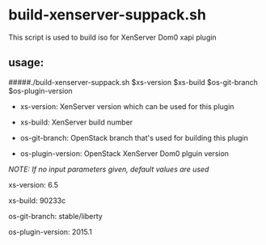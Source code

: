 # build-xenserver-suppack.sh

This script is used to build iso for XenServer Dom0 xapi plugin


## usage:

#####./build-xenserver-suppack.sh $xs-version $xs-build $os-git-branch $os-plugin-version

* xs-version: XenServer version which can be used for this plugin

* xs-build: XenServer build number

* os-git-branch: OpenStack branch that's used for building this plugin

* os-plugin-version: OpenStack XenServer Dom0 plguin version



*NOTE: If no input parameters given, default values are used*

xs-version: 6.5

xs-build: 90233c

os-git-branch: stable/liberty

os-plugin-version: 2015.1


